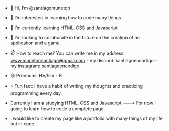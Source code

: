- 👋 Hi, I’m @santiagomuneton
- 👀 I’m interested in learning how to code many things
- 🌱 I’m currently learning HTML, CSS and Javascript
- 💞️ I’m looking to collaborate in the future on the creation of an application and a game.
- 📫 How to reach me? You can write me in my address: www.munetonsantiago@gmail.com - my discord: santiagoencodigo - my instagram: santiagoencodigo
                                           
- 😄 Pronouns: He/him - Él
- ⚡ Fun fact: I have a habit of writing my thoughts and practicing programming every day.

- Currently I am a studying HTML, CSS and Javascript ---> For now I going to learn how to code a complete page.
- I would like to create my page like a portfolio with many things of my life, but in code.

<!---
santiagomuneton/santiagomuneton is a ✨ special ✨ repository because its `README.md` (this file) appears on your GitHub profile.
You can click the Preview link to take a look at your changes.
--->
